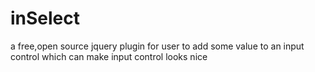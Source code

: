 # inSelect
a free,open source jquery plugin for user to add some value to an input control which can make input control looks nice
